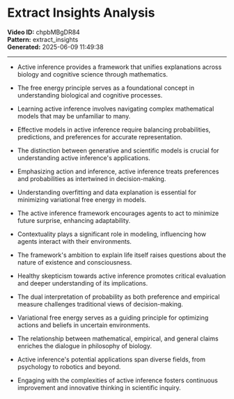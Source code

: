 # Extract Insights Analysis

**Video ID:** chpbMBgDR84  
**Pattern:** extract_insights  
**Generated:** 2025-06-09 11:49:38  

---

- Active inference provides a framework that unifies explanations across biology and cognitive science through mathematics.

- The free energy principle serves as a foundational concept in understanding biological and cognitive processes.

- Learning active inference involves navigating complex mathematical models that may be unfamiliar to many.

- Effective models in active inference require balancing probabilities, predictions, and preferences for accurate representation.

- The distinction between generative and scientific models is crucial for understanding active inference's applications.

- Emphasizing action and inference, active inference treats preferences and probabilities as intertwined in decision-making.

- Understanding overfitting and data explanation is essential for minimizing variational free energy in models.

- The active inference framework encourages agents to act to minimize future surprise, enhancing adaptability.

- Contextuality plays a significant role in modeling, influencing how agents interact with their environments.

- The framework's ambition to explain life itself raises questions about the nature of existence and consciousness.

- Healthy skepticism towards active inference promotes critical evaluation and deeper understanding of its implications.

- The dual interpretation of probability as both preference and empirical measure challenges traditional views of decision-making.

- Variational free energy serves as a guiding principle for optimizing actions and beliefs in uncertain environments.

- The relationship between mathematical, empirical, and general claims enriches the dialogue in philosophy of biology.

- Active inference's potential applications span diverse fields, from psychology to robotics and beyond.

- Engaging with the complexities of active inference fosters continuous improvement and innovative thinking in scientific inquiry.